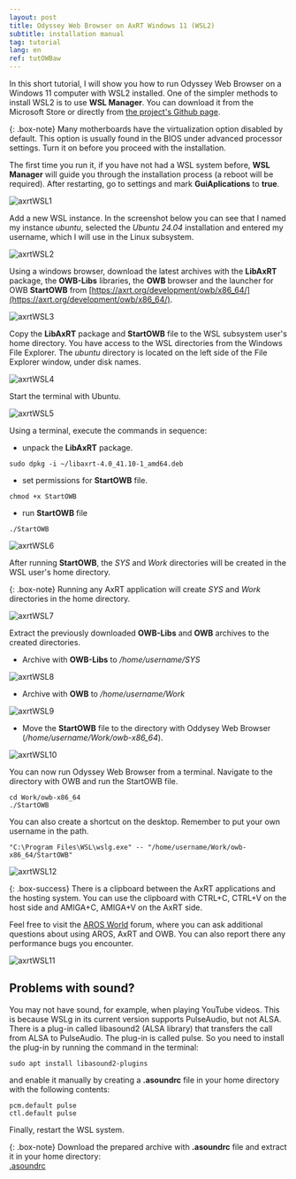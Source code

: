 ```yaml
---
layout: post
title: Odyssey Web Browser on AxRT Windows 11 (WSL2)
subtitle: installation manual
tag: tutorial
lang: en
ref: tutOWBaw
---
```


In this short tutorial, I will show you how to run Odyssey Web Browser on a Windows 11 computer with WSL2 installed. One of the simpler methods to install WSL2 is to use **WSL Manager**. You can download it from the Microsoft Store or directly from [the project's Github page](https://github.com/bostrot/wsl2-distro-manager/releases/tag/v1.8.14).

{: .box-note}
Many motherboards have the virtualization option disabled by default. This option is usually found in the BIOS under advanced processor settings. Turn it on before you proceed with the installation.

The first time you run it, if you have not had a WSL system before, **WSL Manager** will guide you through the installation process (a reboot will be required). After restarting, go to settings and mark **GuiAplications** to **true**.

![axrtWSL1](/assets/img/axrtWSL1.png)

Add a new WSL instance. In the screenshot below you can see that I named my instance *ubuntu*, selected the *Ubuntu 24.04* installation and entered my username, which I will use in the Linux subsystem.

![axrtWSL2](/assets/img/axrtWSL2.png)

Using a windows browser, download the latest archives with the **LibAxRT** package, the **OWB-Libs** libraries, the **OWB** browser and the launcher for OWB **StartOWB** from [https://axrt.org/development/owb/x86_64/](https://axrt.org/development/owb/x86_64/).

![axrtWSL3](/assets/img/axrtWSL3.png)

Copy the **LibAxRT** package and **StartOWB** file to the WSL subsystem user's home directory. You have access to the WSL directories from the Windows File Explorer. The *ubuntu* directory is located on the left side of the File Explorer window, under disk names. 

![axrtWSL4](/assets/img/axrtWSL4.png)

Start the terminal with Ubuntu. 

![axrtWSL5](/assets/img/axrtWSL5.png)

Using a terminal, execute the commands in sequence:
- unpack the **LibAxRT** package.
```
sudo dpkg -i ~/libaxrt-4.0_41.10-1_amd64.deb
```
- set permissions for **StartOWB** file.
```
chmod +x StartOWB
```
- run **StartOWB** file
```
./StartOWB
```
  
![axrtWSL6](/assets/img/axrtWSL6.png)

After running **StartOWB**, the *SYS* and *Work* directories will be created in the WSL user's home directory. 

{: .box-note}
Running any AxRT application will create *SYS* and *Work* directories in the home directory.

![axrtWSL7](/assets/img/axrtWSL7.png)

Extract the previously downloaded **OWB-Libs** and **OWB** archives to the created directories.  

- Archive with **OWB-Libs** to */home/username/SYS*  

![axrtWSL8](/assets/img/axrtWSL8.png)
   
- Archive with **OWB** to */home/username/Work*  

![axrtWSL9](/assets/img/axrtWSL9.png)

- Move the **StartOWB** file to the directory with Oddysey Web Browser (*/home/username/Work/owb-x86_64*).

![axrtWSL10](/assets/img/axrtWSL10.png)

You can now run Odyssey Web Browser from a terminal. Navigate to the directory with OWB and run the StartOWB file.  
```
cd Work/owb-x86_64  
./StartOWB
```

You can also create a shortcut on the desktop. Remember to put your own username in the path.

```
"C:\Program Files\WSL\wslg.exe" -- "/home/username/Work/owb-x86_64/StartOWB"
```

![axrtWSL12](/assets/img/axrtWSL12.png)

{: .box-success}
There is a clipboard between the AxRT applications and the hosting system. You can use the clipboard with CTRL+C, CTRL+V on the host side and AMIGA+C, AMIGA+V on the AxRT side.

Feel free to visit the [AROS World](https://www.arosworld.org) forum, where you can ask additional questions about using AROS, AxRT and OWB. You can also report there any performance bugs you encounter.
  
![axrtWSL11](/assets/img/axrtWSL11.png)

## Problems with sound?

You may not have sound, for example, when playing YouTube videos. This is because WSLg in its current version supports PulseAudio, but not ALSA. There is a plug-in called libasound2 (ALSA library) that transfers the call from ALSA to PulseAudio. The plug-in is called pulse. So you need to install the plug-in by running the command in the terminal:
```
sudo apt install libasound2-plugins
```
and enable it manually by creating a **.asoundrc** file in your home directory with the following contents:
```
pcm.default pulse
ctl.default pulse
```
Finally, restart the WSL system.  

{: .box-note}
Download the prepared archive with **.asoundrc** file and extract it in your home directory:  
[.asoundrc](/assets/asoundrc.zip "download")
